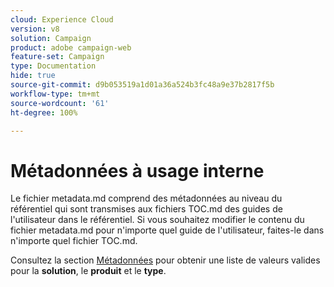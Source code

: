 ```yaml
---
cloud: Experience Cloud
version: v8
solution: Campaign
product: adobe campaign-web
feature-set: Campaign
type: Documentation
hide: true
source-git-commit: d9b053519a1d01a36a524b3fc48a9e37b2817f5b
workflow-type: tm+mt
source-wordcount: '61'
ht-degree: 100%

---
```



# Métadonnées à usage interne

Le fichier metadata.md comprend des métadonnées au niveau du référentiel qui sont transmises aux fichiers TOC.md des guides de l&#39;utilisateur dans le référentiel. Si vous souhaitez modifier le contenu du fichier metadata.md pour n&#39;importe quel guide de l&#39;utilisateur, faites-le dans n&#39;importe quel fichier TOC.md.

Consultez la section [Métadonnées](https://experienceleague.adobe.com/docs/authoring-guide-exl/using/editing/user-guide-setup/metadata.html?lang=fr) pour obtenir une liste de valeurs valides pour la **solution**, le **produit** et le **type**.
